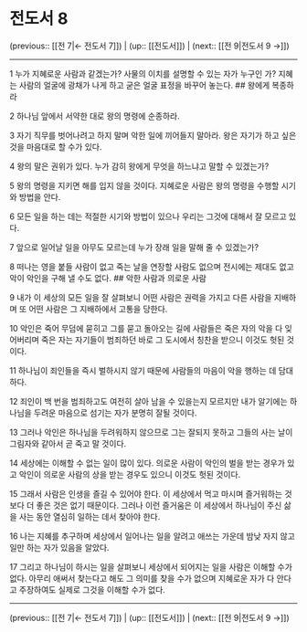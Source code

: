 # 전도서 8

(previous:: [[전 7|← 전도서 7]]) | (up:: [[전도서]]) | (next:: [[전 9|전도서 9 →]])

***




1 
누가 지혜로운 사람과 같겠는가? 사물의 이치를 설명할 수 있는 자가 누구인 가? 지혜는 사람의 얼굴에 광채가 나게 하고 굳은 얼굴 표정을 바꾸어 놓는다. ## 왕에게 복종하라 



2 
하나님 앞에서 서약한 대로 왕의 명령에 순종하라. 



3 
자기 직무를 벗어나려고 하지 말며 악한 일에 끼어들지 말아라. 왕은 자기가 하고 싶은 것을 마음대로 할 수가 있다. 



4 
왕의 말은 권위가 있다. 누가 감히 왕에게 무엇을 하느냐고 말할 수 있겠는가? 



5 
왕의 명령을 지키면 해를 입지 않을 것이다. 지혜로운 사람은 왕의 명령을 수행할 시기와 방법을 안다. 



6 
모든 일을 하는 데는 적절한 시기와 방법이 있으나 우리는 그것에 대해서 잘 모르고 있다. 



7 
앞으로 일어날 일을 아무도 모르는데 누가 장래 일을 말해 줄 수 있겠는가? 



8 
떠나는 영을 붙들 사람이 없고 죽는 날을 연장할 사람도 없으며 전시에는 제대도 없고 악이 악인을 구해 낼 수도 없다. ## 악한 사람과 의로운 사람 



9 
내가 이 세상의 모든 일을 잘 살펴보니 어떤 사람은 권력을 가지고 다른 사람을 지배하며 또 어떤 사람은 그 지배하에서 고통을 당한다. 



10 
악인은 죽어 무덤에 묻히고 그를 묻고 돌아오는 길에 사람들은 죽은 자의 악을 다 잊어버리며 죽은 자는 자기들이 범죄하던 바로 그 도시에서 칭찬을 받으니 이것도 헛된 것이다. 



11 
하나님이 죄인들을 즉시 벌하시지 않기 때문에 사람들의 마음이 악을 행하는 데 담대하다. 



12 
죄인이 백 번을 범죄하고도 여전히 살아 남을 수 있을는지 모르지만 내가 알기에는 하나님을 두려운 마음으로 섬기는 자가 분명히 잘될 것이다. 



13 
그러나 악인은 하나님을 두려워하지 않으므로 그는 잘되지 못하고 그들의 사는 날이 그림자와 같아서 곧 죽고 말 것이다. 



14 
세상에는 이해할 수 없는 일이 많이 있다. 의로운 사람이 악인의 벌을 받는 경우가 있고 악인이 의로운 사람의 상을 받는 경우도 있으니 이것도 헛된 것이다. 



15 
그래서 사람은 인생을 즐길 수 있어야 한다. 이 세상에서 먹고 마시며 즐거워하는 것보다 더 좋은 것은 없기 때문이다. 그러나 이런 즐거움은 이 세상에서 하나님이 주신 삶을 사는 동안 열심히 일하는 데서 찾아야 한다. 



16 
나는 지혜를 추구하며 세상에서 일어나는 일을 알려고 애쓰는 가운데 밤낮 자지 않고 일만 하는 자가 있음을 알았다. 



17 
그리고 하나님이 하시는 일을 살펴보니 세상에서 되어지는 일을 사람은 이해할 수가 없다. 아무리 애써서 찾는다고 해도 그 의미를 찾을 수가 없으며 지혜로운 자가 다 안다고 주장하여도 실제로 그것을 이해할 수가 없다.

***

(previous:: [[전 7|← 전도서 7]]) | (up:: [[전도서]]) | (next:: [[전 9|전도서 9 →]])
